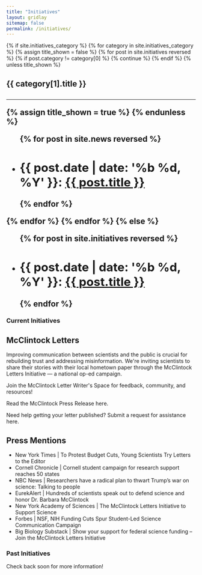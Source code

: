 ```yaml
---
title: "Initiatives"
layout: gridlay
sitemap: false
permalink: /initiatives/
---
```


{% if site.initiatives_category %}
  {% for category in site.initiatives_category %}
    {% assign title_shown = false %}
    {% for post in site.initiatives reversed %}
      {% if post.category != category[0] %}
        {% continue %}
      {% endif %}
      {% unless title_shown %}
        <h2>{{ category[1].title }}<h2><hr />
        {% assign title_shown = true %}
      {% endunless %}
      <ul>
        {% for post in site.news reversed %}
          <li>
            <h2>{{ post.date | date: '%b %d, %Y' }}: <a href="{{ site.url }}{{ site.baseurl }}{{ post.url }}">{{ post.title }}</a></h2>
          </li>
        {% endfor %}
      </ul>
    {% endfor %}
  {% endfor %}
{% else %}
  <ul>
    {% for post in site.initiatives reversed %}
      <li>
        <h2>{{ post.date | date: '%b %d, %Y' }}: <a href="{{ site.url }}{{ site.baseurl }}{{ post.url }}">{{ post.title }}</a></h2>
      </li>
    {% endfor %}
  </ul>

### Current Initiatives

## McClintock Letters

Improving communication between scientists and the public is crucial for rebuilding trust and addressing misinformation. We're inviting scientists to share their stories with their local hometown paper through the McClintock Letters Initiative — a national op-ed campaign.

Join the McClintock Letter Writer's Space for feedback, community, and resources!

Read the McClintock Press Release here.

Need help getting your letter published? Submit a request for assistance here.

## Press Mentions

- New York Times | To Protest Budget Cuts, Young Scientists Try Letters to the Editor
- Cornell Chronicle | Cornell student campaign for research support reaches 50 states
- NBC News | Researchers have a radical plan to thwart Trump’s war on science: Talking to people
- EurekAlert | Hundreds of scientists speak out to defend science and honor Dr. Barbara McClintock
- New York Academy of Sciences | The McClintock Letters Initiative to Support Science
- Forbes | NSF, NIH Funding Cuts Spur Student-Led Science Communication Campaign
- Big Biology Substack | Show your support for federal science funding – Join the McClintock Letters Initiative

### Past Initiatives

Check back soon for more information!

